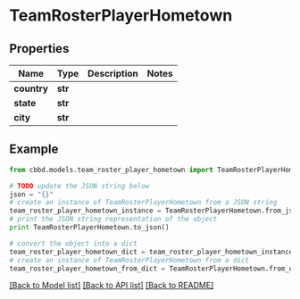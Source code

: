 # TeamRosterPlayerHometown


## Properties
Name | Type | Description | Notes
------------ | ------------- | ------------- | -------------
**country** | **str** |  | 
**state** | **str** |  | 
**city** | **str** |  | 

## Example

```python
from cbbd.models.team_roster_player_hometown import TeamRosterPlayerHometown

# TODO update the JSON string below
json = "{}"
# create an instance of TeamRosterPlayerHometown from a JSON string
team_roster_player_hometown_instance = TeamRosterPlayerHometown.from_json(json)
# print the JSON string representation of the object
print TeamRosterPlayerHometown.to_json()

# convert the object into a dict
team_roster_player_hometown_dict = team_roster_player_hometown_instance.to_dict()
# create an instance of TeamRosterPlayerHometown from a dict
team_roster_player_hometown_from_dict = TeamRosterPlayerHometown.from_dict(team_roster_player_hometown_dict)
```
[[Back to Model list]](../README.md#documentation-for-models) [[Back to API list]](../README.md#documentation-for-api-endpoints) [[Back to README]](../README.md)


